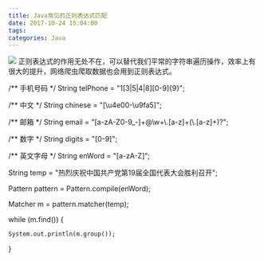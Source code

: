 ```yaml
---
title: Java常见的正则表达式匹配
date: 2017-10-24 15:04:00
tags:
categories: Java
---
```

<img src="http://owiq5fnuk.bkt.clouddn.com/0new.jpg"/>
正则表达式的作用无处不在，可以替代我们平常的字符串遍历操作，效率上有很大的提升，网络爬虫爬取数据也会用到正则表达式。<!--more-->

/** 手机号码 */
String telPhone = "1[3|5|4|8][0-9]{9}";

/** 中文 */
String chinese = "[\u4e00-\u9fa5]";

/** 邮箱 */
String email = "[a-zA-Z0-9_-]+@\\w+\\.[a-z]+(\\.[a-z]+)?";

/** 数字 */
String digits = "[0-9]";

/** 英文字母 */
String enWord = "[a-zA-Z]";

String temp = "热烈庆祝中国共产党第19届全国代表大会胜利召开";

Pattern pattern = Pattern.compile(enWord);

Matcher m = pattern.matcher(temp);

while (m.find()) {

    System.out.println(m.group());
	
}